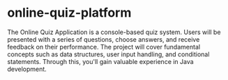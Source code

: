 # online-quiz-platform 
The Online Quiz Application is a console-based quiz system. Users will be presented with a series
of questions, choose answers, and receive feedback on their performance. The project will cover
fundamental concepts such as data structures, user input handling, and conditional statements.
Through this, you'll gain valuable experience in Java development.
